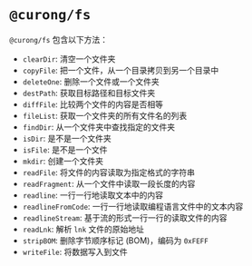 # `@curong/fs`

`@curong/fs` 包含以下方法：

- `clearDir`: 清空一个文件夹
- `copyFile`: 把一个文件，从一个目录拷贝到另一个目录中
- `deleteOne`: 删除一个文件或一个文件夹
- `destPath`: 获取目标路径和目标文件夹
- `diffFile`: 比较两个文件的内容是否相等
- `fileList`: 获取一个文件夹的所有文件名的列表
- `findDir`: 从一个文件夹中查找指定的文件夹
- `isDir`: 是不是一个文件夹
- `isFile`: 是不是一个文件
- `mkdir`: 创建一个文件夹
- `readFile`: 将文件的内容读取为指定格式的字符串
- `readFragment`: 从一个文件中读取一段长度的内容
- `readline`: 一行一行地读取文本中的内容
- `readlineFromCode`: 一行一行地读取编程语言文件中的文本内容
- `readlineStream`: 基于流的形式一行一行的读取文件的内容
- `readLnk`: 解析 `lnk` 文件的原始地址
- `stripBOM`: 删除字节顺序标记 (BOM)，编码为 `0xFEFF`
- `writeFile`: 将数据写入到文件

